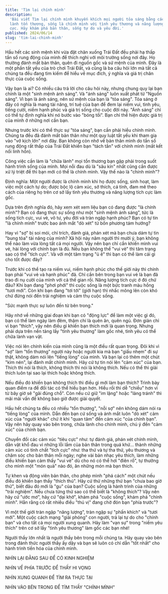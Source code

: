```yaml
---
title: 'Tìm lại chính mình'
description:
  'Bài viết Tìm lại chính mình khuyến khích mọi người tỏa sáng bằng cách chữa
  lành tổn thương, sống là chính mình với tình yêu thương và năng lượng tích
  cực. Hãy khám phá bản thân, sống tự do và yêu đời.'
published: 2024/06/14
slug: 'tim-lai-chinh-minh'
---
```


Hầu hết các sinh mệnh khi vừa đặt chân xuống Trái Đất đều phải hạ thấp tần số
rung động của mình để thích nghi với môi trường sống nơi đây. Họ thường đánh mất
bản thân, quên đi nguồn gốc và sứ mệnh của mình. Đây là một phần tất yếu của trò
chơi Trái Đất, và cũng là ba câu hỏi lớn mà tất cả chúng ta đều đang tìm kiếm để
hiểu về mục đích, ý nghĩa và giá trị chân thực của cuộc sống.

Vậy bạn là ai? Có nhiều câu trả lời cho câu hỏi này, nhưng chung quy lại bạn
chính là một "sinh mệnh ánh sáng". Và "ánh sáng" luôn xuất phát từ "Nguồn sáng".
Vì bạn là ánh sáng, nên sứ mệnh của bạn là "tỏa sáng". Tỏa sáng ở đây có nghĩa
là mang tài năng, trí tuệ của bạn để đem lại niềm vui, tình yêu, tiếng cười,
niềm hạnh phúc và giá trị sống cho cuộc đời này. "Ánh sáng" chỉ có thể tự định
nghĩa khi nó bước vào "bóng tối". Bạn chỉ thể hiện được giá trị của mình ở những
nơi cần bạn.

Nhưng trước khi có thể thực sự "tỏa sáng", bạn cần phải hiểu chính mình. Chúng
ta đều đã đánh mất bản thân như một quy luật tất yếu khi tham gia vào "vở kịch
lớn" nơi đây. Bạn không còn nhớ về bản thân mình do tần số rung động rất thấp
của Trái Đất khiến bạn "tách tần" với chính mình (mất kết nối linh hồn).

Công việc cần làm là "chữa lành" mọi tổn thương bạn gặp phải trong suốt hành
trình sống của mình. Mọi nỗi đau dù là "sâu kín" nhất cũng cần được xử lý triệt
để thì bạn mới có thể là chính mình. Vậy thế nào là "chính mình"?

Định nghĩa: Một người được là chính mình khi họ được sống, sinh hoạt, làm việc
một cách tự do; được bộc lộ cảm xúc, sở thích, cá tính, đam mê theo cách của
riêng họ trên cơ sở lấy tình yêu thương và năng lượng tích cực làm gốc.

Dựa trên định nghĩa đó, hãy xem xét xem liệu bạn có đang được "là chính mình"?
Bạn có đang thực sự sống như một "sinh mệnh ánh sáng", tức là sống tích cực, vui
vẻ, vô tư, yêu đời và tràn ngập hạnh phúc? Bạn có tự tin "là chính mình" trước
bao ánh mắt "dò xét" từ bốn phương tám hướng?

Hay vì "sợ" bị soi mói, chỉ trích, đánh giá, phán xét mà bạn chưa dám tự tin
"bung tỏa" tài năng của mình? Xã hội này năm người thì mười ý, bạn không thể nào
làm vừa lòng tất cả mọi người. Vậy nên bạn chỉ cần khiến mình vui vẻ, hài lòng
với chính bạn là đủ. Nếu bạn không thể "vui vẻ" thì tâm trạng sao có thể "tích
cực". Và với một tâm trạng "ủ ê" thì bạn có thể làm cái gì cho tốt được đây?

Trước khi có thể tạo ra niềm vui, niềm hạnh phúc cho thế giới này thì chính bạn
phải "vui vẻ và hạnh phúc" đã. Chỉ cần bên trong bạn vui vẻ là bạn đã trao đi nụ
cười của mình với cả thế gian rồi. Năng lượng tích cực ở đó chứ đâu? Khi bạn
đang "phơi phới" thì cuộc sống là một bức tranh màu hồng "tươi mới". Còn khi bạn
đang "tơi tới" (giới hạn) thì nhấc mông lên còn khó chứ đừng nói đến trải nghiệm
và cảm thụ cuộc sống.

"Sức mạnh thực sự luôn đến từ bên trong."

Hãy nhớ về những giai đoạn khi bạn có "động lực" để làm một việc gì đó, bạn có
thể làm ngày làm đêm, thậm chí là quên ăn, quên ngủ. Đơn giản chỉ vì bạn
"thích", vậy nên điều gì khiến bạn thích mới là quan trọng. Nhưng phải dựa trên
nền tảng lấy "tình yêu thương" làm gốc nhé, tình yêu có thể chữa lành vạn vật.

Việc nói lên chính kiến của mình cũng là một điều rất quan trọng. Đôi khi vì
"sợ" làm "tổn thương" người này hoặc người kia mà bạn "giấu nhẹm" đi sự thật,
không dám nói lên "tiếng lòng" của mình. Và bạn lại có thêm một chút "kìm nén",
lại đánh mất chính mình. Hãy cứ tự tin nói lên "cảm xúc" của bạn. Thích thì nói
là thích, không thích thì nói là không thích. Nếu có thể thì giải thích luôn tại
sao lại thích hoặc không thích.

Nếu điều đó khiến bạn không thích thì điều gì mới làm bạn thích? Trình bày quan
điểm ra để đối tác có thể hiểu bạn hơn. Hiểu rồi thì dễ "chiều" hơn vì từ bây
giờ sẽ "gãi đúng chỗ". Còn nếu cứ giữ "im lặng" hoặc "lảng tránh" thì mãi mãi
vấn đề không bao giờ được giải quyết.

Hầu hết chúng ta đều có nhiều "tổn thương", "nỗi sợ" nên không dám nói ra "tiếng
lòng" của mình. Dẫn đến bạn cứ sống và ánh mắt luôn "dò xét" cảm xúc của "người
khác" chứ ít khi "quan tâm" đến cảm xúc "của chính bạn". Vậy nên hãy quay vào
bên trong, chữa lành cho chính mình, chú ý đến "cảm xúc" của chính bạn.

Chuyển đổi các cảm xúc "tiêu cực" như: tự đánh giá, phán xét chính mình, dằn vặt
khổ đau vì những lỗi lầm của bản thân trong quá khứ... thành những cảm xúc có
tính chất "tích cực" như: tha thứ và tự tha thứ, yêu thương và chăm sóc cho bản
thân mỗi ngày; nghe vài bản nhạc yêu thích, làm những điều khiến bạn cảm thấy
"vui vẻ" dù cho nó có thể hơi "điên rồ", tự thưởng cho mình một "món quà" nào
đó, ăn những món mà bạn thích.

Tự khen và động viên bản thân, cho phép mình "phá cách" một chút nếu điều đó
khiến bạn thấy "thích thú". Hãy cứ thử những thứ bạn "chưa bao giờ thử", biết
đâu đó mới là "gu" của bạn? Cuộc sống là hành trình của những "trải nghiệm". Nếu
chưa từng thử sao có thể biết là "không thích"? Vậy nên hãy cứ "ước mơ", hãy cứ
"dại khờ", khám phá "cuộc sống", khám phá "chính mình". Hẳn rằng có rất nhiều
điều "thú vị" đang chờ đón bạn "phía trước"?

Vì một thế giới tràn ngập "năng lượng", tràn ngập sự "phấn khích" và "tươi mới".
Một cuộc cách mạng "giải phóng" con người, trả lại tự do cho "chính bạn" và cho
tất cả mọi người xung quanh. Hãy làm "vạn sự" trong "niềm yêu thích" trên cơ sở
lấy "tình yêu thương" làm gốc các bạn nhé!

Người thầy lớn nhất là người thầy bên trong mỗi chúng ta. Hãy quay vào bên trong
đánh thức người thầy ấy dậy và bạn sẽ luôn có chỉ dẫn "tốt nhất" cho hành trình
tiến hóa của chính mình.

NHÌN LẠI ĐẰNG SAU ĐỂ CÓ KINH NGHIỆM

NHÌN VỀ PHÍA TRƯỚC ĐỂ THẤY HI VỌNG

NHÌN XUNG QUANH ĐỂ TÌM RA THỰC TẠI

NHÌN VÀO BÊN TRONG ĐỂ TÌM THẤY "CHÍNH MÌNH"
